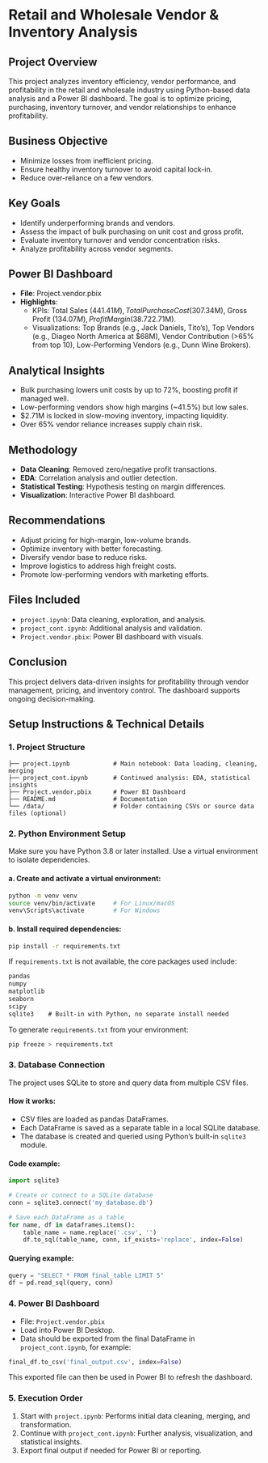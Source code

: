# Retail and Wholesale Vendor & Inventory Analysis

## Project Overview
This project analyzes inventory efficiency, vendor performance, and profitability in the retail and wholesale industry using Python-based data analysis and a Power BI dashboard. The goal is to optimize pricing, purchasing, inventory turnover, and vendor relationships to enhance profitability.

## Business Objective
- Minimize losses from inefficient pricing.
- Ensure healthy inventory turnover to avoid capital lock-in.
- Reduce over-reliance on a few vendors.

## Key Goals
- Identify underperforming brands and vendors.
- Assess the impact of bulk purchasing on unit cost and gross profit.
- Evaluate inventory turnover and vendor concentration risks.
- Analyze profitability across vendor segments.

## Power BI Dashboard
- **File**: Project.vendor.pbix
- **Highlights**:
  - KPIs: Total Sales ($441.41M), Total Purchase Cost ($307.34M), Gross Profit ($134.07M), Profit Margin (38.72%), Unsold Capital ($2.71M).
  - Visualizations: Top Brands (e.g., Jack Daniels, Tito’s), Top Vendors (e.g., Diageo North America at $68M), Vendor Contribution (>65% from top 10), Low-Performing Vendors (e.g., Dunn Wine Brokers).

## Analytical Insights
- Bulk purchasing lowers unit costs by up to 72%, boosting profit if managed well.
- Low-performing vendors show high margins (~41.5%) but low sales.
- $2.71M is locked in slow-moving inventory, impacting liquidity.
- Over 65% vendor reliance increases supply chain risk.

## Methodology
- **Data Cleaning**: Removed zero/negative profit transactions.
- **EDA**: Correlation analysis and outlier detection.
- **Statistical Testing**: Hypothesis testing on margin differences.
- **Visualization**: Interactive Power BI dashboard.

## Recommendations
- Adjust pricing for high-margin, low-volume brands.
- Optimize inventory with better forecasting.
- Diversify vendor base to reduce risks.
- Improve logistics to address high freight costs.
- Promote low-performing vendors with marketing efforts.

## Files Included
- `project.ipynb`: Data cleaning, exploration, and analysis.
- `project_cont.ipynb`: Additional analysis and validation.
- `Project.vendor.pbix`: Power BI dashboard with visuals.

## Conclusion
This project delivers data-driven insights for profitability through vendor management, pricing, and inventory control. The dashboard supports ongoing decision-making.

## Setup Instructions & Technical Details

### 1. Project Structure

```
├── project.ipynb            # Main notebook: Data loading, cleaning, merging
├── project_cont.ipynb       # Continued analysis: EDA, statistical insights
├── Project.vendor.pbix      # Power BI Dashboard
├── README.md                # Documentation
└── /data/                   # Folder containing CSVs or source data files (optional)
```

### 2. Python Environment Setup

Make sure you have Python 3.8 or later installed. Use a virtual environment to isolate dependencies.

#### a. Create and activate a virtual environment:
```bash
python -m venv venv
source venv/bin/activate     # For Linux/macOS
venv\Scripts\activate        # For Windows
```

#### b. Install required dependencies:

```bash
pip install -r requirements.txt
```

If `requirements.txt` is not available, the core packages used include:

```txt
pandas
numpy
matplotlib
seaborn
scipy
sqlite3    # Built-in with Python, no separate install needed
```

To generate `requirements.txt` from your environment:

```bash
pip freeze > requirements.txt
```

### 3. Database Connection

The project uses SQLite to store and query data from multiple CSV files.

#### How it works:

- CSV files are loaded as pandas DataFrames.
- Each DataFrame is saved as a separate table in a local SQLite database.
- The database is created and queried using Python’s built-in `sqlite3` module.

#### Code example:

```python
import sqlite3

# Create or connect to a SQLite database
conn = sqlite3.connect('my_database.db')

# Save each DataFrame as a table
for name, df in dataframes.items():
    table_name = name.replace('.csv', '')
    df.to_sql(table_name, conn, if_exists='replace', index=False)
```

#### Querying example:

```python
query = "SELECT * FROM final_table LIMIT 5"
df = pd.read_sql(query, conn)
```

### 4. Power BI Dashboard

- File: `Project.vendor.pbix`
- Load into Power BI Desktop.
- Data should be exported from the final DataFrame in `project_cont.ipynb`, for example:

```python
final_df.to_csv('final_output.csv', index=False)
```

This exported file can then be used in Power BI to refresh the dashboard.

### 5. Execution Order

1. Start with `project.ipynb`: Performs initial data cleaning, merging, and transformation.
2. Continue with `project_cont.ipynb`: Further analysis, visualization, and statistical insights.
3. Export final output if needed for Power BI or reporting.